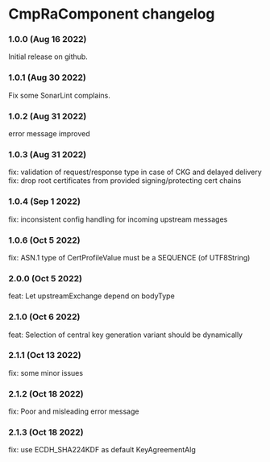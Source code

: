 # CmpRaComponent changelog

### 1.0.0 (Aug 16 2022)

Initial release on github.

### 1.0.1 (Aug 30 2022)

Fix some SonarLint complains.

### 1.0.2 (Aug 31 2022)

error message improved

### 1.0.3 (Aug 31 2022)

fix: validation of request/response type in case of CKG and delayed delivery
fix: drop root certificates from provided signing/protecting cert chains

### 1.0.4 (Sep 1 2022)

fix: inconsistent config handling for incoming upstream messages

### 1.0.6 (Oct 5 2022)

fix: ASN.1 type of CertProfileValue must be a SEQUENCE (of UTF8String)

### 2.0.0 (Oct 5 2022)

feat:  Let upstreamExchange depend on bodyType

### 2.1.0 (Oct 6 2022)

feat: Selection of central key generation variant should be dynamically

### 2.1.1 (Oct 13 2022)

fix: some minor issues

### 2.1.2 (Oct 18 2022)

fix: Poor and misleading error message

### 2.1.3 (Oct 18 2022)

fix: use ECDH_SHA224KDF as default KeyAgreementAlg



